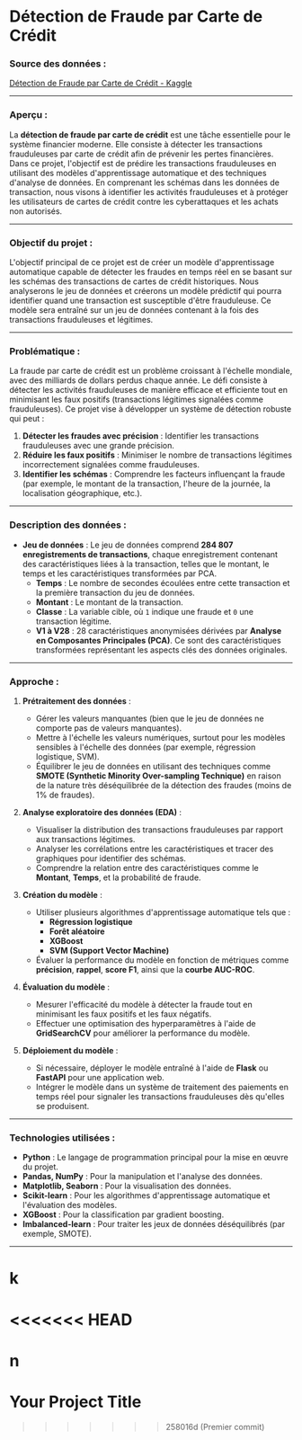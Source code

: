 # Détection de Fraude par Carte de Crédit

### Source des données :
[Détection de Fraude par Carte de Crédit - Kaggle](https://www.kaggle.com/mlg-ulb/creditcardfraud)

---

### Aperçu :
La **détection de fraude par carte de crédit** est une tâche essentielle pour le système financier moderne. Elle consiste à détecter les transactions frauduleuses par carte de crédit afin de prévenir les pertes financières. Dans ce projet, l'objectif est de prédire les transactions frauduleuses en utilisant des modèles d'apprentissage automatique et des techniques d'analyse de données. En comprenant les schémas dans les données de transaction, nous visons à identifier les activités frauduleuses et à protéger les utilisateurs de cartes de crédit contre les cyberattaques et les achats non autorisés.

---

### Objectif du projet :
L'objectif principal de ce projet est de créer un modèle d'apprentissage automatique capable de détecter les fraudes en temps réel en se basant sur les schémas des transactions de cartes de crédit historiques. Nous analyserons le jeu de données et créerons un modèle prédictif qui pourra identifier quand une transaction est susceptible d'être frauduleuse. Ce modèle sera entraîné sur un jeu de données contenant à la fois des transactions frauduleuses et légitimes.

---

### Problématique :
La fraude par carte de crédit est un problème croissant à l'échelle mondiale, avec des milliards de dollars perdus chaque année. Le défi consiste à détecter les activités frauduleuses de manière efficace et efficiente tout en minimisant les faux positifs (transactions légitimes signalées comme frauduleuses). Ce projet vise à développer un système de détection robuste qui peut :

1. **Détecter les fraudes avec précision** : Identifier les transactions frauduleuses avec une grande précision.
2. **Réduire les faux positifs** : Minimiser le nombre de transactions légitimes incorrectement signalées comme frauduleuses.
3. **Identifier les schémas** : Comprendre les facteurs influençant la fraude (par exemple, le montant de la transaction, l'heure de la journée, la localisation géographique, etc.).

---

### Description des données :

- **Jeu de données** : Le jeu de données comprend **284 807 enregistrements de transactions**, chaque enregistrement contenant des caractéristiques liées à la transaction, telles que le montant, le temps et les caractéristiques transformées par PCA.
  - **Temps** : Le nombre de secondes écoulées entre cette transaction et la première transaction du jeu de données.
  - **Montant** : Le montant de la transaction.
  - **Classe** : La variable cible, où `1` indique une fraude et `0` une transaction légitime.
  - **V1 à V28** : 28 caractéristiques anonymisées dérivées par **Analyse en Composantes Principales (PCA)**. Ce sont des caractéristiques transformées représentant les aspects clés des données originales.

---

### Approche :

1. **Prétraitement des données** :
   - Gérer les valeurs manquantes (bien que le jeu de données ne comporte pas de valeurs manquantes).
   - Mettre à l'échelle les valeurs numériques, surtout pour les modèles sensibles à l'échelle des données (par exemple, régression logistique, SVM).
   - Équilibrer le jeu de données en utilisant des techniques comme **SMOTE (Synthetic Minority Over-sampling Technique)** en raison de la nature très déséquilibrée de la détection des fraudes (moins de 1% de fraudes).

2. **Analyse exploratoire des données (EDA)** :
   - Visualiser la distribution des transactions frauduleuses par rapport aux transactions légitimes.
   - Analyser les corrélations entre les caractéristiques et tracer des graphiques pour identifier des schémas.
   - Comprendre la relation entre des caractéristiques comme le **Montant**, **Temps**, et la probabilité de fraude.

3. **Création du modèle** :
   - Utiliser plusieurs algorithmes d'apprentissage automatique tels que :
     - **Régression logistique**
     - **Forêt aléatoire**
     - **XGBoost**
     - **SVM (Support Vector Machine)**
   - Évaluer la performance du modèle en fonction de métriques comme **précision**, **rappel**, **score F1**, ainsi que la **courbe AUC-ROC**.

4. **Évaluation du modèle** :
   - Mesurer l'efficacité du modèle à détecter la fraude tout en minimisant les faux positifs et les faux négatifs.
   - Effectuer une optimisation des hyperparamètres à l'aide de **GridSearchCV** pour améliorer la performance du modèle.

5. **Déploiement du modèle** :
   - Si nécessaire, déployer le modèle entraîné à l'aide de **Flask** ou **FastAPI** pour une application web.
   - Intégrer le modèle dans un système de traitement des paiements en temps réel pour signaler les transactions frauduleuses dès qu'elles se produisent.

---

### Technologies utilisées :
- **Python** : Le langage de programmation principal pour la mise en œuvre du projet.
- **Pandas, NumPy** : Pour la manipulation et l'analyse des données.
- **Matplotlib, Seaborn** : Pour la visualisation des données.
- **Scikit-learn** : Pour les algorithmes d'apprentissage automatique et l'évaluation des modèles.
- **XGBoost** : Pour la classification par gradient boosting.
- **Imbalanced-learn** : Pour traiter les jeux de données déséquilibrés (par exemple, SMOTE).

---

# k
<<<<<<< HEAD
=======
# n
# Your Project Title
>>>>>>> 258016d (Premier commit)
